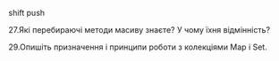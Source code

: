 shift
push

27.Які перебираючі методи масиву знаєте? У чому їхня відмінність?

29.Опишіть призначення і принципи роботи з колекціями Map і Set.